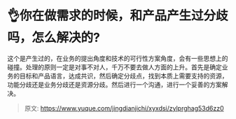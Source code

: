 # 👌你在做需求的时候，和产品产生过分歧吗，怎么解决的?

这个是产生过的，在业务的提出角度和技术的可行性方案角度，会有一些思想上的碰撞。处理的原则一定是对事不对人，千万不要去做人方面的上升。首先是确定业务的目标和产品语言，达成共识，然后确定分歧点，找到本质上需要支持的资源，功能分歧还是业务分歧还是资源分歧。然后进行一个沟通，进行一个妥善的方案解决。



> 原文: <https://www.yuque.com/jingdianjichi/xyxdsi/zylprghag53d6zz0>